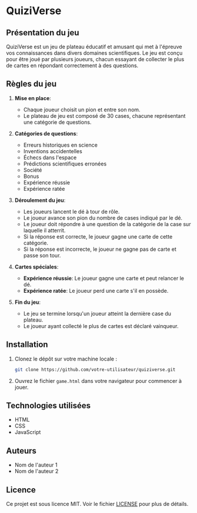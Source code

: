 # QuiziVerse

## Présentation du jeu

QuiziVerse est un jeu de plateau éducatif et amusant qui met à l'épreuve vos connaissances dans divers domaines scientifiques. Le jeu est conçu pour être joué par plusieurs joueurs, chacun essayant de collecter le plus de cartes en répondant correctement à des questions.

## Règles du jeu

1. **Mise en place**:
   - Chaque joueur choisit un pion et entre son nom.
   - Le plateau de jeu est composé de 30 cases, chacune représentant une catégorie de questions.

2. **Catégories de questions**:
   - Erreurs historiques en science
   - Inventions accidentelles
   - Échecs dans l'espace
   - Prédictions scientifiques erronées
   - Société
   - Bonus
   - Expérience réussie
   - Expérience ratée

3. **Déroulement du jeu**:
   - Les joueurs lancent le dé à tour de rôle.
   - Le joueur avance son pion du nombre de cases indiqué par le dé.
   - Le joueur doit répondre à une question de la catégorie de la case sur laquelle il atterrit.
   - Si la réponse est correcte, le joueur gagne une carte de cette catégorie.
   - Si la réponse est incorrecte, le joueur ne gagne pas de carte et passe son tour.

4. **Cartes spéciales**:
   - **Expérience réussie**: Le joueur gagne une carte et peut relancer le dé.
   - **Expérience ratée**: Le joueur perd une carte s'il en possède.

5. **Fin du jeu**:
   - Le jeu se termine lorsqu'un joueur atteint la dernière case du plateau.
   - Le joueur ayant collecté le plus de cartes est déclaré vainqueur.

## Installation

1. Clonez le dépôt sur votre machine locale :
   ```bash
   git clone https://github.com/votre-utilisateur/quiziverse.git
   ```

2. Ouvrez le fichier `game.html` dans votre navigateur pour commencer à jouer.

## Technologies utilisées

- HTML
- CSS
- JavaScript

## Auteurs

- Nom de l'auteur 1
- Nom de l'auteur 2

## Licence

Ce projet est sous licence MIT. Voir le fichier [LICENSE](LICENSE) pour plus de détails.
